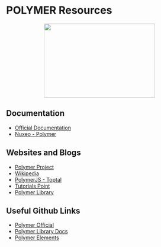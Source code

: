 # POLYMER Resources

<div align="center">
	<code><img height="200" width="300" src="https://upload.wikimedia.org/wikipedia/commons/thumb/6/69/Polymer_Project_logo.png/120px-Polymer_Project_logo.png"></code>
</div>

## Documentation
- [Official Documentation](https://polymer-library.polymer-project.org/2.0/docs/devguide/feature-overview)
- [Nuxeo - Polymer](https://doc.nuxeo.com/nxdoc/polymer-guide/)

## Websites and Blogs
- [Polymer Project](https://www.polymer-project.org/)
- [Wikipedia](https://en.wikipedia.org/wiki/Polymer_(library))
- [PolymerJS - Toptal](https://www.toptal.com/front-end/polymer-js-the-future-of-web-application-development)
- [Tutorials Point](https://www.tutorialspoint.com/polymer/polymer_overview.htm)
- [Polymer Library](https://polymer-library.polymer-project.org/)

## Useful Github Links
- [Polymer Official ](https://github.com/Polymer/polymer)
- [Polymer Library Docs](https://github.com/Polymer/polymer-library-docs)
- [Polymer Elements](https://github.com/PolymerElements/iron-doc-viewer)
